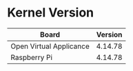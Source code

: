 
# Kernel Version

| Board | Version |
|-------|---------|
| Open Virtual Applicance | 4.14.78 |
| Raspberry Pi | 4.14.78 |
